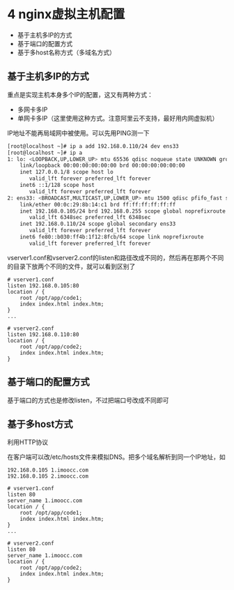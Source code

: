 # 4 nginx虚拟主机配置

- 基于主机多IP的方式
- 基于端口的配置方式
- 基于多host名称方式（多域名方式）

## 基于主机多IP的方式

重点是实现主机本身多个IP的配置，这又有两种方式：

- 多网卡多IP
- 单网卡多IP（这里使用这种方式。注意阿里云不支持，最好用内网虚拟机）

IP地址不能再局域网中被使用。可以先用PING测一下

```bash
[root@localhost ~]# ip a add 192.168.0.110/24 dev ens33
[root@localhost ~]# ip a
1: lo: <LOOPBACK,UP,LOWER_UP> mtu 65536 qdisc noqueue state UNKNOWN group default qlen 1000
    link/loopback 00:00:00:00:00:00 brd 00:00:00:00:00:00
    inet 127.0.0.1/8 scope host lo
       valid_lft forever preferred_lft forever
    inet6 ::1/128 scope host 
       valid_lft forever preferred_lft forever
2: ens33: <BROADCAST,MULTICAST,UP,LOWER_UP> mtu 1500 qdisc pfifo_fast state UP group default qlen 1000
    link/ether 00:0c:29:8b:14:c1 brd ff:ff:ff:ff:ff:ff
    inet 192.168.0.105/24 brd 192.168.0.255 scope global noprefixroute dynamic ens33
       valid_lft 6348sec preferred_lft 6348sec
    inet 192.168.0.110/24 scope global secondary ens33
       valid_lft forever preferred_lft forever
    inet6 fe80::b030:ff4b:1f12:8fcb/64 scope link noprefixroute 
       valid_lft forever preferred_lft forever
```

vserver1.conf和vserver2.conf的listen和路径改成不同的，然后再在那两个不同的目录下放两个不同的文件，就可以看到区别了

```
# vserver1.conf
listen 192.168.0.105:80
location / {
    root /opt/app/code1;
    index index.html index.htm;
}
...

# vserver2.conf
listen 192.168.0.110:80
location / {
    root /opt/app/code2;
    index index.html index.htm;
}
```

## 基于端口的配置方式

基于端口的方式也是修改listen，不过把端口号改成不同即可

## 基于多host方式

利用HTTP协议

在客户端可以改/etc/hosts文件来模拟DNS。把多个域名解析到同一个IP地址，如

```
192.168.0.105 1.imoocc.com
192.168.0.105 2.imoocc.com
```

```
# vserver1.conf
listen 80
server_name 1.imoocc.com
location / {
    root /opt/app/code1;
    index index.html index.htm;
}
...

# vserver2.conf
listen 80
server_name 1.imoocc.com
location / {
    root /opt/app/code2;
    index index.html index.htm;
}
```
